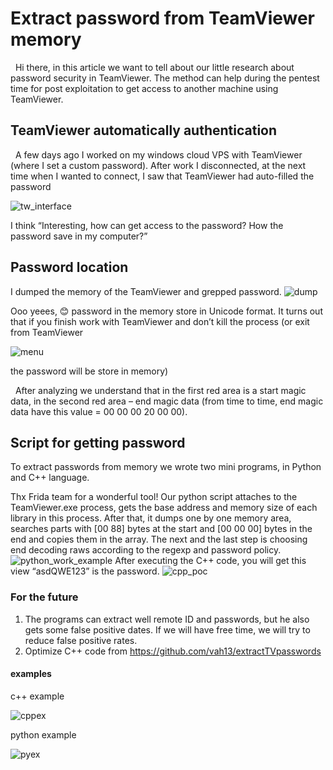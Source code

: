 # Extract password from TeamViewer memory

&nbsp;&nbsp;Hi there, in this article we want to tell about our little research about password security in TeamViewer. The method can help during the pentest time for post exploitation to get access to another machine using TeamViewer. 

## TeamViewer automatically authentication
&nbsp;&nbsp;A few days ago I worked on my windows cloud VPS with TeamViewer (where I set a custom password). After work I disconnected, at the next time when I wanted to connect, I saw that TeamViewer had auto-filled the password  

![tw_interface](https://github.com/vah13/extractTVpasswords/blob/master/img/tw_interface.png?raw=true)

I think “Interesting, how can get access to the password? How the password save in my computer?”


## Password location
I dumped the memory of the TeamViewer and grepped password. 
![dump](https://github.com/vah13/extractTVpasswords/blob/master/img/dump.png)

Ooo yeees, 😊 password in the memory store in Unicode format. It turns out that if you finish work with TeamViewer and don’t kill the process (or exit from TeamViewer

![menu](https://github.com/vah13/extractTVpasswords/blob/master/img/menu.png)

the password will be store in memory) 

&nbsp;&nbsp;After analyzing we understand that in the first red area is a start magic data, in the second red area – end magic data (from time to time, end magic data have this value = 00 00 00 20 00 00).

## Script for getting password 
To extract passwords from memory we wrote two mini programs, in Python and C++ language.

Thx Frida team for a wonderful tool! Our python script attaches to the TeamViewer.exe process, gets the base address and memory size of each library in this process. After that, it dumps one by one memory area, searches parts with [00 88] bytes at the start and [00 00 00] bytes in the end and copies them in the array. The next and the last step is choosing end decoding raws according to the regexp and password policy.
![python_work_example](https://github.com/vah13/extractTVpasswords/blob/master/img/python_work_example.png)
After executing the C++ code, you will get this view “asdQWE123” is the password.
![cpp_poc](https://github.com/vah13/extractTVpasswords/blob/master/img/cpp_poc.png)
 
### For the future
1.	The programs can extract well remote ID and passwords, but he also gets some false positive dates. If we will have free time, we will try to reduce false positive rates. 
2.	Optimize C++ code from https://github.com/vah13/extractTVpasswords

#### examples
c++ example

![cppex](https://github.com/vah13/extractTVpassword/blob/master/img/cpp_work_example.png?raw=true)


python example

![pyex](https://github.com/vah13/extractTVpasswords/blob/master/img/python_work_example.png?raw=true)
